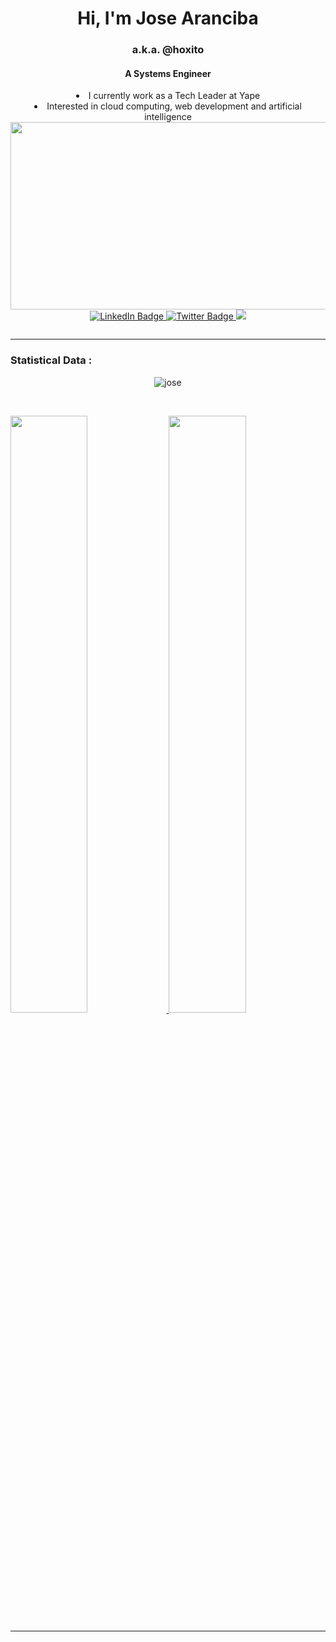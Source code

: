 
<div align="center">
<h1 align="center">Hi, I'm Jose Aranciba</h1>
<h3 align="center">a.k.a. @hoxito</h3>
<h4 align="center">A Systems Engineer</h4>
</div>
<div align="center">
<li> I currently work as a Tech Leader at Yape 
<li>  Interested in cloud computing, web development and artificial intelligence
</div>
<div>
</div>
<div align="center">
  <img src="https://i.pinimg.com/originals/e4/26/70/e426702edf874b181aced1e2fa5c6cde.gif" width="600" height="300"/>

<div id="badges">
  <a href="https://www.LinkedIn.com/in/jose-aranciba">
    <img src="https://img.shields.io/badge/LinkedIn-blue?style=for-the-badge&logo=linkedin&logoColor=white" alt="LinkedIn Badge"/>
  </a>
  <a href="https://twitter.com/codecuyo">
    <img src="https://img.shields.io/badge/Twitter-blue?style=for-the-badge&logo=twitter&logoColor=white" alt="Twitter Badge"/>
  </a>
    <a href="mailto:josearanciba09@gmail.com">
    <img src="https://img.shields.io/badge/Gmail-D14836?style=for-the-badge&logo=gmail&logoColor=white"/>
  </a>
 

</div>
</div>
<p align="center"><img src="https://komarev.com/ghpvc/?username=hoxito&style=flat-square&color=blue" alt=""/>

<hr/>
<h3>Statistical Data :</h3>
<p align="center"><img align="center"
    src="https://github-readme-stats.vercel.app/api/top-langs?username=hoxito&show_icons=true&locale=en&bg_color=0d1117&text_color=ffffff&layout=compact"
    alt="jose" 
    bg_color=#808080/></p>
<br>
<p>
<a href="https://github.com/hoxito">
          <img width="49.5%" src="https://github-readme-stats.vercel.app/api?username=hoxito&show_icons=true&theme=tokyonight" />
          <img width="49.5%" src="https://github-readme-streak-stats.herokuapp.com/?user=hoxito&theme=tokyonight" />
          </a>
<br>
<hr/>
